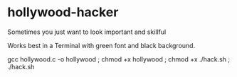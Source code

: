 hollywood-hacker
================

Sometimes you just want to look important and skillful


Works best in a Terminal with green font and black background.


gcc hollywood.c -o hollywood ; chmod +x hollywood ; chmod +x ./hack.sh ; ./hack.sh
